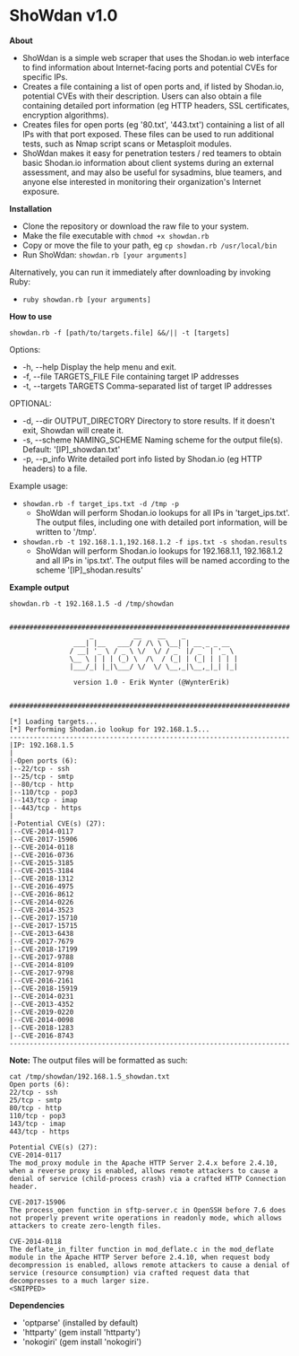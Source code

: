 # ShoWdan v1.0
**About**

- ShoWdan is a simple web scraper that uses the Shodan.io web interface to find information about Internet-facing ports and potential CVEs for specific IPs.
- Creates a file containing a list of open ports and, if listed by Shodan.io, potential CVEs with their description. Users can also obtain a file containing detailed port information (eg HTTP headers, SSL certificates, encryption algorithms).
- Creates files for open ports (eg '80.txt', '443.txt') containing a list of all IPs with that port exposed. These files can be used to run additional tests, such as Nmap script scans or Metasploit modules.
- ShoWdan makes it easy for penetration testers / red teamers to obtain basic Shodan.io information about client systems during an external assessment, and may also be useful for sysadmins, blue teamers, and anyone else interested in monitoring their organization's Internet exposure.

**Installation**

- Clone the repository or download the raw file to your system.
- Make the file executable with `chmod +x showdan.rb`
- Copy or move the file to your path, eg `cp showdan.rb /usr/local/bin`
- Run ShoWdan: `showdan.rb [your arguments]`

Alternatively, you can run it immediately after downloading by invoking Ruby:
- `ruby showdan.rb [your arguments]`
 
**How to use**

`showdan.rb -f [path/to/targets.file] &&/|| -t [targets]`

Options:
- -h, --help                       Display the help menu and exit.
- -f, --file    TARGETS_FILE       File containing target IP addresses
- -t, --targets TARGETS            Comma-separated list of target IP addresses

OPTIONAL:
- -d, --dir     OUTPUT_DIRECTORY   Directory to store results. If it doesn't exit, Showdan will create it.
- -s, --scheme  NAMING_SCHEME      Naming scheme for the output file(s). Default: '[IP]_showdan.txt'
- -p, --p_info                     Write detailed port info listed by Shodan.io (eg HTTP headers) to a file.

Example usage:
- `showdan.rb -f target_ips.txt -d /tmp -p`
  - ShoWdan will perform Shodan.io lookups for all IPs in 'target_ips.txt'. The  output files, including one with detailed port information, will be written to '/tmp'.
- `showdan.rb -t 192.168.1.1,192.168.1.2 -f ips.txt -s shodan.results`
  - ShoWdan will perform Shodan.io lookups for 192.168.1.1, 192.168.1.2 and all IPs in 'ips.txt'. The output files will be named according to the scheme '[IP]_shodan.results'

**Example output**
```
showdan.rb -t 192.168.1.5 -d /tmp/showdan

 ######################################################################
                    _          __    __    _             
                ___| |__   ___/ / /\ \ \__| | __ _ _ __                                                           
               / __| '_ \ / _ \ \/  \/ / _` |/ _` | '_ \                                                          
               \__ \ | | | (_) \  /\  / (_| | (_| | | | |                                                         
               |___/_| |_|\___/ \/  \/ \__,_|\__,_|_| |_|                                                         
                                                                                                                  
                version 1.0 - Erik Wynter (@WynterErik)                                                           

 ######################################################################

[*] Loading targets...
[*] Performing Shodan.io lookup for 192.168.1.5...
----------------------------------------------------------------------
|IP: 192.168.1.5
|
|-Open ports (6):
|--22/tcp - ssh
|--25/tcp - smtp
|--80/tcp - http
|--110/tcp - pop3
|--143/tcp - imap
|--443/tcp - https
|
|-Potential CVE(s) (27):
|--CVE-2014-0117
|--CVE-2017-15906
|--CVE-2014-0118
|--CVE-2016-0736
|--CVE-2015-3185
|--CVE-2015-3184
|--CVE-2018-1312
|--CVE-2016-4975
|--CVE-2016-8612
|--CVE-2014-0226
|--CVE-2014-3523
|--CVE-2017-15710
|--CVE-2017-15715
|--CVE-2013-6438
|--CVE-2017-7679
|--CVE-2018-17199
|--CVE-2017-9788
|--CVE-2014-8109
|--CVE-2017-9798
|--CVE-2016-2161
|--CVE-2018-15919
|--CVE-2014-0231
|--CVE-2013-4352
|--CVE-2019-0220
|--CVE-2014-0098
|--CVE-2018-1283
|--CVE-2016-8743
----------------------------------------------------------------------
```
**Note:** The output files will be formatted as such:
```
cat /tmp/showdan/192.168.1.5_showdan.txt 
Open ports (6):
22/tcp - ssh
25/tcp - smtp
80/tcp - http
110/tcp - pop3
143/tcp - imap
443/tcp - https

Potential CVE(s) (27):
CVE-2014-0117
The mod_proxy module in the Apache HTTP Server 2.4.x before 2.4.10, when a reverse proxy is enabled, allows remote attackers to cause a denial of service (child-process crash) via a crafted HTTP Connection header.

CVE-2017-15906
The process_open function in sftp-server.c in OpenSSH before 7.6 does not properly prevent write operations in readonly mode, which allows attackers to create zero-length files.

CVE-2014-0118
The deflate_in_filter function in mod_deflate.c in the mod_deflate module in the Apache HTTP Server before 2.4.10, when request body decompression is enabled, allows remote attackers to cause a denial of service (resource consumption) via crafted request data that decompresses to a much larger size.
<SNIPPED>
```
**Dependencies**

- 'optparse' (installed by default)
- 'httparty' (gem install 'httparty')
- 'nokogiri' (gem install 'nokogiri')

